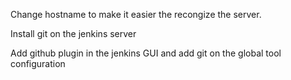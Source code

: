 Change hostname to make it easier the recongize the server.

Install git on the jenkins server

Add github plugin in the jenkins GUI and add git on the global tool configuration 
